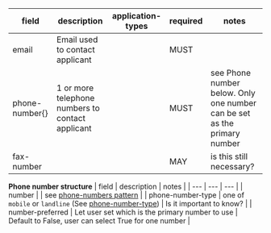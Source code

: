 | field | description | application-types | required | notes |
| --- | --- | --- | --- | --- |
| email | Email used to contact applicant | | MUST |  |
| phone-number{} | 1 or more telephone numbers to contact applicant | | MUST | see Phone number below. Only one number can be set as the primary number |
| fax-number | | | MAY | is this still necessary? |

**Phone number structure**
| field | description | notes |
| --- | --- | --- | 
| number | | see [phone-numbers pattern](https://design-system.service.gov.uk/patterns/phone-numbers/) |
| phone-number-type | one of `mobile` or `landline` (See [phone-number-type](https://github.com/digital-land/planning-application-data-specification/discussions/185)) | Is it important to know? |
| number-preferred | Let user set which is the primary number to use | Default to False, user can select True for one number |
